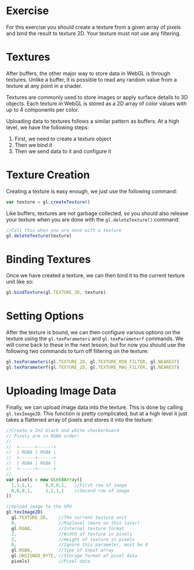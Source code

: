 # Exercise

For this exercise you should create a texture from a given array of pixels and bind the result to texture 2D.  Your texture must not use any filtering.

# Textures

After buffers, the other major way to store data in WebGL is through textures.  Unlike a buffer, it is possible to read any random value from a texture at any point in a shader.

Textures are commonly used to store images or apply surface details to 3D objects.  Each texture in WebGL is stored as a 2D array of color values with up to 4 components per color.

Uploading data to textures follows a similar pattern as buffers.  At a high level, we have the following steps:

1. First, we need to create a texture object
1. Then we bind it
1. Then we send data to it and configure it

# Texture Creation

Creating a texture is easy enough, we just use the following command:

```javascript
var texture = gl.createTexture()
```

Like buffers, textures are not garbage collected, so you should also release your texture when you are done with the `gl.deleteTexture()` command:

```javascript
//Call this when you are done with a texture
gl.deleteTexture(texture)
```

# Binding Textures

Once we have created a texture, we can then bind it to the current texture unit like so:

```javascript
gl.bindTexture(gl.TEXTURE_2D, texture)
```

# Setting Options

After the texture is bound, we can then configure various options on the texture using the `gl.texParameteri` and `gl.texParameterf` commands. We will come back to these in the next lesson, but for now you should use the following two commands to turn off filtering on the texture:

```javascript
gl.texParameteri(gl.TEXTURE_2D, gl.TEXTURE_MIN_FILTER, gl.NEAREST)
gl.texParameterf(gl.TEXTURE_2D, gl.TEXTURE_MAG_FILTER, gl.NEAREST)
```

# Uploading Image Data

Finally, we can upload image data into the texture.  This is done by calling `gl.texImage2D`.  This function is pretty complicated, but at a high level it just takes a flattened array of pixels and stores it into the texture:

```javascript
//Create a 2x2 black and white checkerboard
// Pixels are in RGBA order:
//  
//  +------+------+
//  | RGBA | RGBA |
//  +------+------+
//  | RGBA | RGBA |
//  +------+------+
//
var pixels = new Uint8Array([
  1,1,1,1,     0,0,0,1,   //First row of image
  0,0,0,1,     1,1,1,1    //Second row of image
])

//Upload image to the GPU
gl.texImage2D(
  gl.TEXTURE_2D,    //The current texture unit
  0,                //Miplevel (more on this later)
  gl.RGBA,          //Internal texture format
  2,                //Width of texture in pixels
  2,                //Height of texture in pixels
  0,                //Ignore this parameter, must be 0
  gl.RGBA,          //Type of input array
  gl.UNSIGNED_BYTE, //Storage format of pixel data
  pixels)           //Pixel data
```
